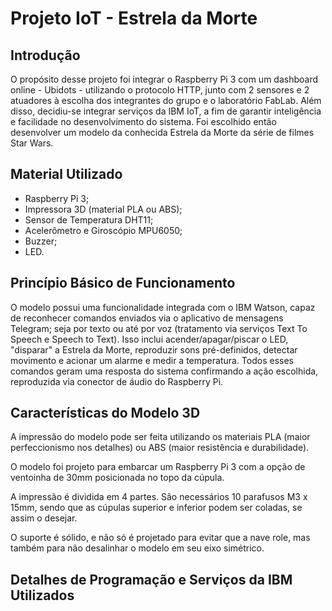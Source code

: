 # Projeto IoT - Estrela da Morte

## Introdução

O propósito desse projeto foi integrar o Raspberry Pi 3 com um dashboard online - Ubidots - utilizando o protocolo HTTP, junto com 2 sensores e 2 atuadores à escolha dos integrantes do grupo e o laboratório FabLab. Além disso, decidiu-se integrar serviços da IBM IoT, a fim de garantir inteligência e facilidade no desenvolvimento do sistema. Foi escolhido então desenvolver um modelo da conhecida Estrela da Morte da série de filmes Star Wars.

## Material Utilizado

* Raspberry Pi 3;
* Impressora 3D (material PLA ou ABS);
* Sensor de Temperatura DHT11;
* Acelerômetro e Giroscópio MPU6050;
* Buzzer;
* LED.

## Princípio Básico de Funcionamento

O modelo possui uma funcionalidade integrada com o IBM Watson, capaz de reconhecer comandos enviados via o aplicativo de mensagens Telegram; seja por texto ou até por voz (tratamento via serviços Text To Speech e Speech to Text). Isso inclui acender/apagar/piscar o LED, "disparar" a Estrela da Morte, reproduzir sons pré-definidos, detectar movimento e acionar um alarme e medir a temperatura. Todos esses comandos geram uma resposta do sistema confirmando a ação escolhida, reproduzida via conector de áudio do Raspberry Pi.

## Características do Modelo 3D

A impressão do modelo pode ser feita utilizando os materiais PLA (maior perfeccionismo nos detalhes) ou ABS (maior resistência e durabilidade).

O modelo foi projeto para embarcar um Raspberry Pi 3 com a opção de ventoinha de 30mm posicionada no topo da cúpula.

A impressão é dividida em 4 partes. São necessários 10 parafusos M3 x 15mm, sendo que as cúpulas superior e inferior podem ser coladas, se assim o desejar.

O suporte é sólido, e não só é projetado para evitar que a nave role, mas também para não desalinhar o modelo em seu eixo simétrico.

## Detalhes de Programação e Serviços da IBM Utilizados

